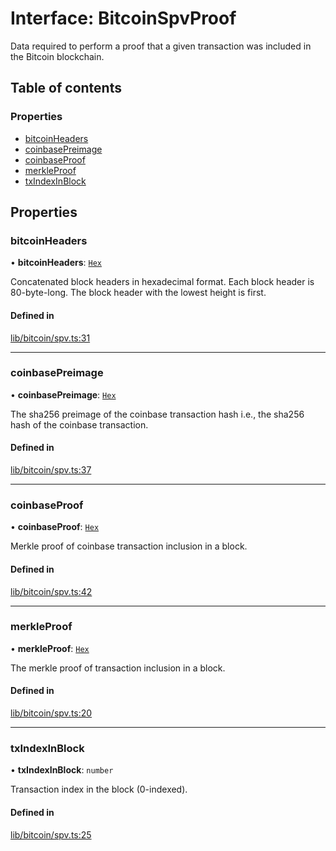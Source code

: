 # Interface: BitcoinSpvProof

Data required to perform a proof that a given transaction was included in
the Bitcoin blockchain.

## Table of contents

### Properties

- [bitcoinHeaders](BitcoinSpvProof.md#bitcoinheaders)
- [coinbasePreimage](BitcoinSpvProof.md#coinbasepreimage)
- [coinbaseProof](BitcoinSpvProof.md#coinbaseproof)
- [merkleProof](BitcoinSpvProof.md#merkleproof)
- [txIndexInBlock](BitcoinSpvProof.md#txindexinblock)

## Properties

### bitcoinHeaders

• **bitcoinHeaders**: [`Hex`](../classes/Hex.md)

Concatenated block headers in hexadecimal format. Each block header is
80-byte-long. The block header with the lowest height is first.

#### Defined in

[lib/bitcoin/spv.ts:31](https://github.com/Unknown-Gravity/tbtc-v2-sdk/blob/main/typescript/src/lib/bitcoin/spv.ts#L31)

___

### coinbasePreimage

• **coinbasePreimage**: [`Hex`](../classes/Hex.md)

The sha256 preimage of the coinbase transaction hash i.e.,
the sha256 hash of the coinbase transaction.

#### Defined in

[lib/bitcoin/spv.ts:37](https://github.com/Unknown-Gravity/tbtc-v2-sdk/blob/main/typescript/src/lib/bitcoin/spv.ts#L37)

___

### coinbaseProof

• **coinbaseProof**: [`Hex`](../classes/Hex.md)

Merkle proof of coinbase transaction inclusion in a block.

#### Defined in

[lib/bitcoin/spv.ts:42](https://github.com/Unknown-Gravity/tbtc-v2-sdk/blob/main/typescript/src/lib/bitcoin/spv.ts#L42)

___

### merkleProof

• **merkleProof**: [`Hex`](../classes/Hex.md)

The merkle proof of transaction inclusion in a block.

#### Defined in

[lib/bitcoin/spv.ts:20](https://github.com/Unknown-Gravity/tbtc-v2-sdk/blob/main/typescript/src/lib/bitcoin/spv.ts#L20)

___

### txIndexInBlock

• **txIndexInBlock**: `number`

Transaction index in the block (0-indexed).

#### Defined in

[lib/bitcoin/spv.ts:25](https://github.com/Unknown-Gravity/tbtc-v2-sdk/blob/main/typescript/src/lib/bitcoin/spv.ts#L25)
